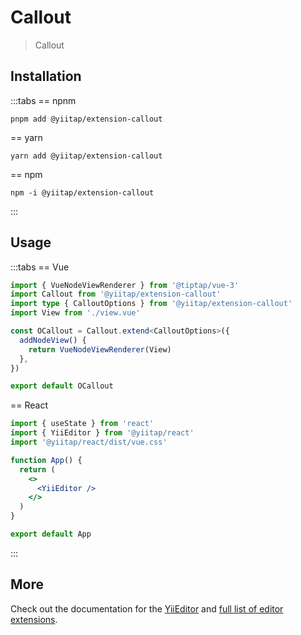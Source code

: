 # Callout <version-badge package="@yiitap/extension-callout" />

> Callout

## Installation

:::tabs
== npnm
```shell
pnpm add @yiitap/extension-callout
```
== yarn
```shell
yarn add @yiitap/extension-callout
```
== npm
```shell
npm -i @yiitap/extension-callout
```
:::

## Usage

:::tabs
== Vue
```ts
import { VueNodeViewRenderer } from '@tiptap/vue-3'
import Callout from '@yiitap/extension-callout'
import type { CalloutOptions } from '@yiitap/extension-callout'
import View from './view.vue'

const OCallout = Callout.extend<CalloutOptions>({
  addNodeView() {
    return VueNodeViewRenderer(View)
  },
})

export default OCallout
```
== React
```jsx typescript
import { useState } from 'react'
import { YiiEditor } from '@yiitap/react'
import '@yiitap/react/dist/vue.css'

function App() {
  return (
    <>
      <YiiEditor />
    </>
  )
}

export default App
```
:::

## More

Check out the documentation for the [YiiEditor]() and [full list of editor extensions](https://vitepress.dev/guide/markdown).
